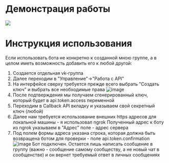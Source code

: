 <h1>
  Демонстрация работы
</h1>
<img src=https://github.com/JustNaimoR/JustAI_BotAPI-VK/assets/68927773/89f684c1-b23d-4eb2-a75b-29e57b1149c1)/>

<h1>
  Инструкция использования
</h1>

Если использовать бота не конкретно к созданной мною группе, а в целом иметь возможность добавить его к любой другой:
1. Создается отдельная vk-группа
2. Далее переходим в "Управление"->"Работа с API"
3. На интерфейсе сверху требуется прежде всего выбрать "Создать ключ" и выбрать все необходимые права
  ![image](https://github.com/JustNaimoR/JustAI_BotAPI-VK/assets/68927773/d9371686-1ee9-45d8-9940-77067d233d3c)
4. После подтверждения мы получаем сгенерированный ключ, который будет в api.token.access переменной
5. Переходим в Callback API вкладку и указываем свой секретный ключ (любой)
6. Далее нам требуется использование внешних https адресов для локальной машины - я использовал ngrok
   Полученный адрес к боту из ngrok указываем в "Адрес" поле - адрес сервера
7. Под полем формы адреса указана строка, которая должна быть возвращена ботом для проверки - поле api.token.confirmation
 ![image](https://github.com/JustNaimoR/JustAI_BotAPI-VK/assets/68927773/54bd253c-267f-4087-8e55-e21996336ddd)
Бот подключен. Остается лишь написать сообщение в группу (важно - сообщение самому сообществу, а не новый чат в сообщенстве) и он вернет требуемый ответ в личных сообщениях
